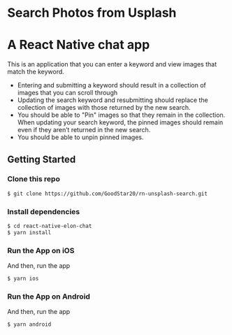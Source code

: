 # Search Photos from Usplash

# A React Native chat app

This is an application that you can enter a keyword and view images that match the keyword.

- Entering and submitting a keyword should result in a collection of images that you can scroll through
- Updating the search keyword and resubmitting should replace the collection of images with those returned by the new search.
- You should be able to "Pin" images so that they remain in the collection. When updating your search keyword, the pinned images should remain even if they aren’t returned in the new search.
- You should be able to unpin pinned images.

## Getting Started

### Clone this repo

```bash
$ git clone https://github.com/GoodStar20/rn-unsplash-search.git
```

### Install dependencies

```bash
$ cd react-native-elon-chat
$ yarn install
```

### Run the App on iOS

And then, run the app

```bash
$ yarn ios
```

### Run the App on Android

And then, run the app

```bash
$ yarn android
```
